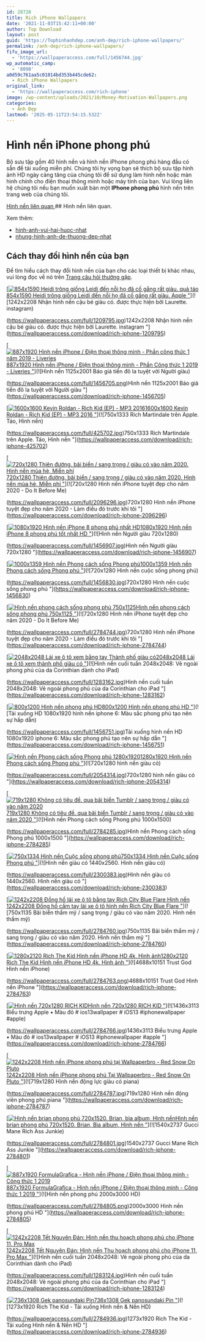 ```yaml
---
id: 28728
title: Rich iPhone Wallpapers
date: '2021-11-03T15:42:11+00:00'
author: Top Download
layout: post
guid: 'https://Tophinhanhdep.com/anh-dep/rich-iphone-wallpapers/'
permalink: /anh-dep/rich-iphone-wallpapers/
fifu_image_url:
  - 'https://wallpaperaccess.com/full/1456744.jpg'
wp_automatic_camp:
  - '8098'
a0d59c761aa5c01014bd353b445cde62:
  - Rich iPhone Wallpapers
original_link:
  - 'https://wallpaperaccess.com/rich-iphone'
image: /wp-content/uploads/2021/10/Money-Motivation-Wallpapers.png
categories:
  - Ảnh Đẹp
lastmod: '2025-05-11T23:54:15.532Z'
---
```

# Hình nền iPhone phong phú

Bộ sưu tập gồm 40 hình nền và hình nền iPhone phong phú hàng đầu có sẵn để tải xuống miễn phí. Chúng tôi hy vọng bạn sẽ thích bộ sưu tập hình ảnh HD ngày càng tăng của chúng tôi để sử dụng làm hình nền hoặc màn hình chính cho điện thoại thông minh hoặc máy tính của bạn. Vui lòng liên hệ chúng tôi nếu bạn muốn xuất bản một **IPhone phong phú** hình nền trên trang web của chúng tôi.

[Hình nền liên quan ](#related) ## Hình nền liên quan.

   
 Xem thêm:

   
- [hinh-anh-vui-hai-huoc-nhat](https://tophinhanhdep.com/anh-hai-huoc/hinh-anh-vui-hai-huoc-nhat/)
- [nhung-hinh-anh-de-thuong-dep-nhat](https://tophinhanhdep.com/hinh-anh-de-thuong/nhung-hinh-anh-de-thuong-dep-nhat/)

## Cách thay đổi hình nền của bạn

Để tìm hiểu cách thay đổi hình nền của bạn cho các loại thiết bị khác nhau, vui lòng đọc về nó trên [Trang câu hỏi thường gặp](https://tophinhanhdep.com/faq/).

  
[[![854x1590 Heidi trông giống Leidi đến nỗi họ đã cố gắng rất giàu.  quả táo](https://wallpaperaccess.com/full/1456744.jpg)854x1590 Heidi trông giống Leidi đến nỗi họ đã cố gắng rất giàu. Apple "](https://wallpaperaccess.com/download/rich-iphone-1456744)](![1242x2208 Nhận hình nền cậu bé giàu có.  được thực hiện bởi Laurette.  instagram)

(https://wallpaperaccess.com/full/1209795.jpg)1242x2208 Nhận hình nền cậu bé giàu có. được thực hiện bởi Laurette. instagram "](https://wallpaperaccess.com/download/rich-iphone-1209795)

[[![887x1920 Hình nền iPhone / Điện thoại thông minh - Phần công thức 1 năm 2019 - Liveries](https://wallpaperaccess.com/full/1418971.png)887x1920 Hình nền iPhone / Điện thoại thông minh - Phần Công thức 1 2019 - Liveries "](https://wallpaperaccess.com/download/rich-iphone-1418971)](![Hình nền 1125x2001 Báo giá tiền đô la tuyệt vời Người giàu)

(https://wallpaperaccess.com/full/1456705.png)Hình nền 1125x2001 Báo giá tiền đô la tuyệt vời Người giàu "](https://wallpaperaccess.com/download/rich-iphone-1456705)

[[![1600x1600 Kevin Roldan - Rich Kid (EP) - MP3 2016](https://wallpaperaccess.com/full/425628.jpg)1600x1600 Kevin Roldan - Rich Kid (EP) - MP3 2016 "](https://wallpaperaccess.com/download/rich-iphone-425628)](![750x1333 Rich Martindale trên Apple.  Táo, Hình nền)

(https://wallpaperaccess.com/full/425702.jpg)750x1333 Rich Martindale trên Apple. Táo, Hình nền "](https://wallpaperaccess.com/download/rich-iphone-425702)

[[![720x1280 Thiên đường.  bãi biển / sang trọng / giàu có vào năm 2020. Hình nền mùa hè, Miễn phí](https://wallpaperaccess.com/full/2784736.jpg)720x1280 Thiên đường. bãi biển / sang trọng / giàu có vào năm 2020. Hình nền mùa hè, Miễn phí "](https://wallpaperaccess.com/download/rich-iphone-2784736)](![720x1280 Hình nền iPhone tuyệt đẹp cho năm 2020 - Do It Before Me)

(https://wallpaperaccess.com/full/2096296.jpg)720x1280 Hình nền iPhone tuyệt đẹp cho năm 2020 - Làm điều đó trước khi tôi "](https://wallpaperaccess.com/download/rich-iphone-2096296)

[[![1080x1920 Hình nền iPhone 8 phong phú nhất HD](https://wallpaperaccess.com/full/2784738.jpg)1080x1920 Hình nền iPhone 8 phong phú tốt nhất HD "](https://wallpaperaccess.com/download/rich-iphone-2784738)](![Hình nền Người giàu 720x1280)

(https://wallpaperaccess.com/full/1456907.jpg)Hình nền Người giàu 720x1280 "](https://wallpaperaccess.com/download/rich-iphone-1456907)

[[![1000x1359 Hình nền Phong cách sống Phong phú](https://wallpaperaccess.com/full/2784741.jpg)1000x1359 Hình nền Phong cách sống Phong phú "](https://wallpaperaccess.com/download/rich-iphone-2784741)](![720x1280 Hình nền cuộc sống phong phú)

(https://wallpaperaccess.com/full/1456830.jpg)720x1280 Hình nền cuộc sống phong phú "](https://wallpaperaccess.com/download/rich-iphone-1456830)

[[![Hình nền phong cách sống phong phú 750x1125](https://wallpaperaccess.com/full/2784743.jpg)Hình nền phong cách sống phong phú 750x1125 "](https://wallpaperaccess.com/download/rich-iphone-2784743)](![720x1280 Hình nền iPhone tuyệt đẹp cho năm 2020 - Do It Before Me)

(https://wallpaperaccess.com/full/2784744.jpg)720x1280 Hình nền iPhone tuyệt đẹp cho năm 2020 - Làm điều đó trước khi tôi "](https://wallpaperaccess.com/download/rich-iphone-2784744)

[[![2048x2048 Lái xe ô tô xem bằng tay Thành phố giàu có](https://wallpaperaccess.com/full/2784746.jpg)2048x2048 Lái xe ô tô xem thành phố giàu có "](https://wallpaperaccess.com/download/rich-iphone-2784746)](![Hình nền cuối tuần 2048x2048: Vẻ ngoài phong phú của da Corinthian dành cho iPad)

(https://wallpaperaccess.com/full/1283162.jpg)Hình nền cuối tuần 2048x2048: Vẻ ngoài phong phú của da Corinthian cho iPad "](https://wallpaperaccess.com/download/rich-iphone-1283162)

[[![800x1200 Hình nền phong phú HD](https://wallpaperaccess.com/full/2784748.jpg)800x1200 Hình nền phong phú HD "](https://wallpaperaccess.com/download/rich-iphone-2784748)](![Tải xuống HD 1080x1920 hình nền iphone 6: Màu sắc phong phú tạo nên sự hấp dẫn)

(https://wallpaperaccess.com/full/1456751.jpg)Tải xuống hình nền HD 1080x1920 iphone 6: Màu sắc phong phú tạo nên sự hấp dẫn "](https://wallpaperaccess.com/download/rich-iphone-1456751)

[[![Hình nền Phong cách sống Phong phú 1280x1920](https://wallpaperaccess.com/full/2054320.jpg)1280x1920 Hình nền Phong cách sống Phong phú "](https://wallpaperaccess.com/download/rich-iphone-2054320)](![720x1280 hình nền giàu có)

(https://wallpaperaccess.com/full/2054314.jpg)720x1280 hình nền giàu có "](https://wallpaperaccess.com/download/rich-iphone-2054314)

[[![719x1280 Không có tiêu đề.  qua bãi biển Tumblr / sang trọng / giàu có vào năm 2020](https://wallpaperaccess.com/full/2784753.png)719x1280 Không có tiêu đề. qua bãi biển Tumblr / sang trọng / giàu có vào năm 2020 "](https://wallpaperaccess.com/download/rich-iphone-2784753)](![Hình nền Phong cách sống Phong phú 1000x1500)

(https://wallpaperaccess.com/full/2784285.jpg)Hình nền Phong cách sống Phong phú 1000x1500 "](https://wallpaperaccess.com/download/rich-iphone-2784285)

[[![750x1334 Hình nền Cuộc sống phong phú](https://wallpaperaccess.com/full/2784755.jpg)750x1334 Hình nền Cuộc sống Phong phú "](https://wallpaperaccess.com/download/rich-iphone-2784755)](![Hình nền giàu có 1440x2560.  Hình nền giàu có)

(https://wallpaperaccess.com/full/2300383.jpg)Hình nền giàu có 1440x2560. Hình nền giàu có "](https://wallpaperaccess.com/download/rich-iphone-2300383)

[[![1242x2208 Đồng hồ lái xe ô tô bằng tay Rich City Blue Flare Hình nền](https://wallpaperaccess.com/full/2784757.jpg)1242x2208 Đồng hồ cầm tay lái xe ô tô hình nền Rich City Blue Flare "](https://wallpaperaccess.com/download/rich-iphone-2784757)](![750x1135 Bãi biển thẩm mỹ / sang trọng / giàu có vào năm 2020. Hình nền thẩm mỹ)

(https://wallpaperaccess.com/full/2784760.jpg)750x1135 Bãi biển thẩm mỹ / sang trọng / giàu có vào năm 2020. Hình nền thẩm mỹ "](https://wallpaperaccess.com/download/rich-iphone-2784760)

[[![1280x2120 Rich The Kid Hình nền iPhone HD 4k, Hình ảnh](https://wallpaperaccess.com/full/2784761.jpg)1280x2120 Rich The Kid Hình nền iPhone HD 4k, Hình ảnh "](https://wallpaperaccess.com/download/rich-iphone-2784761)](![4688x10151 Trust God Hình nền iPhone)

(https://wallpaperaccess.com/full/2784763.png)4688x10151 Trust God Hình nền iPhone "](https://wallpaperaccess.com/download/rich-iphone-2784763)

[[![Hình nền 720x1280 RICH KID](https://wallpaperaccess.com/full/1075340.jpg)Hình nền 720x1280 RICH KID "](https://wallpaperaccess.com/download/rich-iphone-1075340)](![1436x3113 Biểu trưng Apple • Màu đỏ # ios13wallpaper # iOS13 #iphonewallpaper #apple)

(https://wallpaperaccess.com/full/2784766.jpg)1436x3113 Biểu trưng Apple • Màu đỏ # ios13wallpaper # iOS13 #iphonewallpaper #apple "](https://wallpaperaccess.com/download/rich-iphone-2784766)

[[![1242x2208 Hình nền iPhone phong phú tại Wallpaperbro - Red Snow On Pluto](https://wallpaperaccess.com/full/2784767.jpg)1242x2208 Hình nền iPhone phong phú Tại Wallpaperbro - Red Snow On Pluto "](https://wallpaperaccess.com/download/rich-iphone-2784767)](![719x1280 Hình nền động lực giàu có piana)

(https://wallpaperaccess.com/full/2784787.jpg)719x1280 Hình nền động viên phong phú piana "](https://wallpaperaccess.com/download/rich-iphone-2784787)

[[![Hình nền brian phong phú 720x1520.  Brian, bìa album, Hình nền](https://wallpaperaccess.com/full/2784796.jpg)Hình nền brian phong phú 720x1520. Brian, Bìa album, Hình nền "](https://wallpaperaccess.com/download/rich-iphone-2784796)](![1540x2737 Gucci Mane Rich Ass Junkie)

(https://wallpaperaccess.com/full/2784801.jpg)1540x2737 Gucci Mane Rich Ass Junkie "](https://wallpaperaccess.com/download/rich-iphone-2784801)

[[![887x1920 FormulaGrafica - Hình nền iPhone / Điện thoại thông minh - Công thức 1 2019](https://wallpaperaccess.com/full/2784802.jpg)887x1920 FormulaGrafica - Hình nền iPhone / Điện thoại thông minh - Công thức 1 2019 "](https://wallpaperaccess.com/download/rich-iphone-2784802)](![Hình nền phong phú 2000x3000 HD)

(https://wallpaperaccess.com/full/2784805.png)2000x3000 Hình nền phong phú HD "](https://wallpaperaccess.com/download/rich-iphone-2784805)

[[![1242x2208 Tết Nguyên Đán: Hình nền thu hoạch phong phú cho iPhone 11, Pro Max](https://wallpaperaccess.com/full/2784813.jpg)1242x2208 Tết Nguyên Đán: Hình nền Thu hoạch phong phú cho iPhone 11, Pro Max "](https://wallpaperaccess.com/download/rich-iphone-2784813)](![Hình nền cuối tuần 2048x2048: Vẻ ngoài phong phú của da Corinthian dành cho iPad)

(https://wallpaperaccess.com/full/1283124.jpg)Hình nền cuối tuần 2048x2048: Vẻ ngoài phong phú của da Corinthian cho iPad "](https://wallpaperaccess.com/download/rich-iphone-1283124)

[[![736x1308 Gek panosundaki Pin](https://wallpaperaccess.com/full/2784889.jpg)736x1308 Gek panosundaki Pin "](https://wallpaperaccess.com/download/rich-iphone-2784889)](![1273x1920 Rich The Kid - Tải xuống Hình nền & Nền HD)

(https://wallpaperaccess.com/full/2784936.jpg)1273x1920 Rich The Kid - Tải xuống Hình nền &amp; Nền HD "](https://wallpaperaccess.com/download/rich-iphone-2784936)
